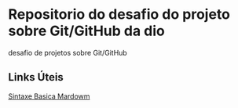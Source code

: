 # Repositorio do desafio do projeto sobre Git/GitHub da dio
desafio de projetos sobre Git/GitHub

## Links Úteis
[Sintaxe Basica Mardowm](https://www.markdownguide.org/basic-syntax/)
